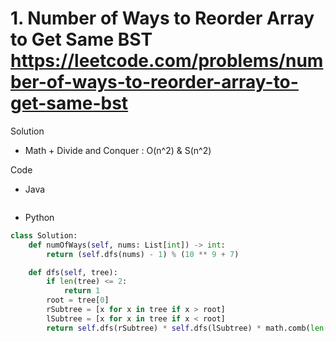 # 1. Number of Ways to Reorder Array to Get Same BST https://leetcode.com/problems/number-of-ways-to-reorder-array-to-get-same-bst

Solution

- Math + Divide and Conquer : O(n^2) & S(n^2)

Code

- Java

```java

```

- Python

```python
class Solution:
    def numOfWays(self, nums: List[int]) -> int:
        return (self.dfs(nums) - 1) % (10 ** 9 + 7)

    def dfs(self, tree):
        if len(tree) <= 2:
            return 1
        root = tree[0]
        rSubtree = [x for x in tree if x > root]
        lSubtree = [x for x in tree if x < root]
        return self.dfs(rSubtree) * self.dfs(lSubtree) * math.comb(len(tree) - 1, len(rSubtree)) % (10 ** 9 + 7)
```

